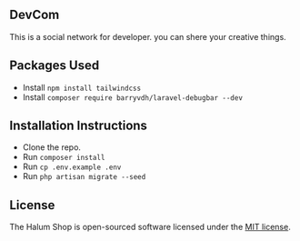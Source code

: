 ## DevCom

This is a social network for developer. you can shere your creative things.

## Packages Used
-   Install `npm install tailwindcss`
-   Install `composer require barryvdh/laravel-debugbar --dev`

## Installation Instructions

-   Clone the repo.
-   Run `composer install`
-   Run `cp .env.example .env`
-   Run `php artisan migrate --seed`

## License

The Halum Shop is open-sourced software licensed under the [MIT license](https://opensource.org/licenses/MIT).